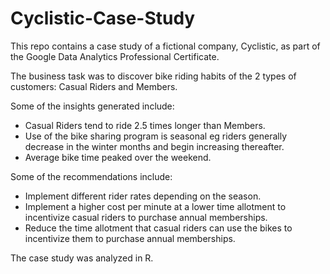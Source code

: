 # Cyclistic-Case-Study
This repo contains a case study of a fictional company, Cyclistic, as part of the Google Data Analytics Professional Certificate.

The business task was to discover bike riding habits of the 2 types of customers: Casual Riders and Members.

Some of the insights generated include:

- Casual Riders tend to ride 2.5 times longer than Members.
- Use of the bike sharing program is seasonal eg riders generally decrease in the winter months and begin increasing thereafter.
- Average bike time peaked over the weekend.

Some of the recommendations include:

- Implement different rider rates depending on the season.
- Implement a higher cost per minute at a lower time allotment to incentivize casual riders to purchase annual memberships.
- Reduce the time allotment that casual riders can use the bikes to incentivize them to purchase annual memberships.

The case study was analyzed in R.

